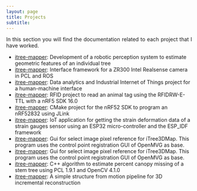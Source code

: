 ```yaml
---
layout: page
title: Projects
subtitle: 
---
```

<div style="text-align: justify ">
In this section you will find the documentation related to each project that I have worked. 
</div>

- [itree-mapper](./itree-mapper/info.md): Development of a robotic perception system to estimate geometric features of an individual tree
- [itree-mapper](./itree-mapper/itree-mapper.md): Interface framework for a ZR300 Intel Realsense camera in PCL and ROS
- [itree-mapper](./itree-mapper/itree-mapper.md): Data analytics and Industrial Internet of Things project for a human-machine interface 
- [itree-mapper](./itree-mapper/itree-mapper.md): RFID project to read an animal tag using the RFIDRW-E-TTL with a nRF5 SDK 16.0
- [itree-mapper](./itree-mapper/itree-mapper.md): CMake project for the nRF52 SDK to program an nRF52832 using JLink
- [itree-mapper](./itree-mapper/itree-mapper.md): IoT application for getting the strain deformation data of a strain gauges sensor using an ESP32 micro-controller and the ESP_IDF framework
- [itree-mapper](./itree-mapper/itree-mapper.md): Gui for select image pixel reference for iTree3DMap. This program uses the control point registration GUI of OpenMVG as base.
- [itree-mapper](./itree-mapper/itree-mapper.md): Gui for select image pixel reference for iTree3DMap. This program uses the control point registration GUI of OpenMVG as base.
- [itree-mapper](./itree-mapper/itree-mapper.md): C++ algorithm to estimate percent canopy missing of a stem tree using PCL 1.9.1 and OpenCV 4.1.0
- [itree-mapper](./itree-mapper/itree-mapper.md): A simple structure from motion pipeline for 3D incremental reconstruction
